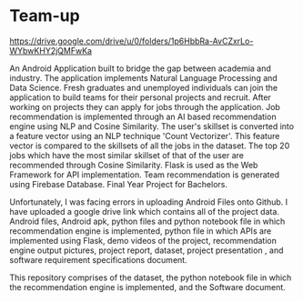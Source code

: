 # Team-up

https://drive.google.com/drive/u/0/folders/1p6HbbRa-AvCZxrLo-WYbwKHY2jQMFwKa

An Android Application built to bridge the gap between academia and industry. The application implements Natural Language Processing and Data Science. Fresh graduates and unemployed individuals can join the application to build teams for their personal projects and recruit. After working on projects they can apply for jobs through the application. Job recommendation is implemented through an AI based recommendation engine using NLP and Cosine Similarity. The user's skillset is converted into a feature vector using an NLP technique 'Count Vectorizer'. This feature vector is compared to the skillsets of all the jobs in the dataset. The top 20 jobs which have the most similar skillset of that of the user are recommended through Cosine Similarity. Flask is used as the Web Framework for API implementation. Team recommendation is generated using Firebase Database. Final Year Project for Bachelors.

Unfortunately, I was facing errors in uploading Android Files onto Github. I have uploaded a google drive link which contains all of the project data. Android files, Android apk, python files and python notebook file in which recommendation engine is implemented, python file in which APIs are implemented using Flask, demo videos of the project, recommendation engine output pictures, project report, dataset, project presentation , and software requirement specifications document.

This repository comprises of the dataset, the python notebook file in which the recommendation engine is implemented, and the Software document.






